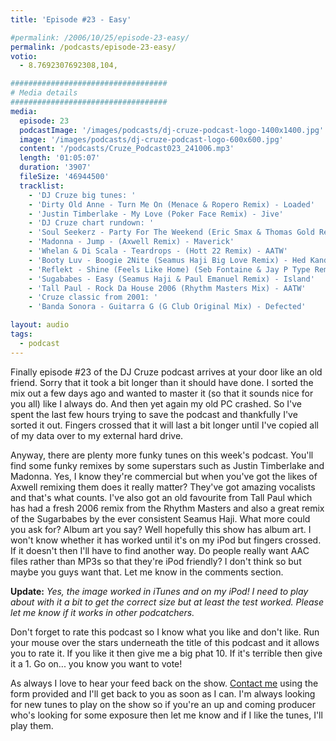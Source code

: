 ```yaml
---
title: 'Episode #23 - Easy'

#permalink: /2006/10/25/episode-23-easy/
permalink: /podcasts/episode-23-easy/
votio:
  - 8.7692307692308,104,

###################################
# Media details
###################################
media:
  episode: 23
  podcastImage: '/images/podcasts/dj-cruze-podcast-logo-1400x1400.jpg'
  image: '/images/podcasts/dj-cruze-podcast-logo-600x600.jpg'
  content: '/podcasts/Cruze_Podcast023_241006.mp3'
  length: '01:05:07'
  duration: '3907'
  fileSize: '46944500'
  tracklist:
    - 'DJ Cruze big tunes: '
    - 'Dirty Old Anne - Turn Me On (Menace & Ropero Remix) - Loaded'
    - 'Justin Timberlake - My Love (Poker Face Remix) - Jive'
    - 'DJ Cruze chart rundown: '
    - 'Soul Seekerz - Party For The Weekend (Eric Smax & Thomas Gold Remix) - Positiva'
    - 'Madonna - Jump - (Axwell Remix) - Maverick'
    - 'Whelan & Di Scala - Teardrops - (Hott 22 Remix) - AATW'
    - 'Booty Luv - Boogie 2Nite (Seamus Haji Big Love Remix) - Hed Kandi'
    - 'Reflekt - Shine (Feels Like Home) (Seb Fontaine & Jay P Type Remix) - Mono-Type'
    - 'Sugababes - Easy (Seamus Haji & Paul Emanuel Remix) - Island'
    - 'Tall Paul - Rock Da House 2006 (Rhythm Masters Mix) - AATW'
    - 'Cruze classic from 2001: '
    - 'Banda Sonora - Guitarra G (G Club Original Mix) - Defected'

layout: audio
tags:
  - podcast
---
```


Finally episode #23 of the DJ Cruze podcast arrives at your door like an old friend. Sorry that it took a bit longer than it should have done. I sorted the mix out a few days ago and wanted to master it (so that it sounds nice for you all) like I always do. And then yet again my old PC crashed. So I've spent the last few hours trying to save the podcast and thankfully I've sorted it out. Fingers crossed that it will last a bit longer until I've copied all of my data over to my external hard drive.

Anyway, there are plenty more funky tunes on this week's podcast. You'll find some funky remixes by some superstars such as Justin Timberlake and Madonna. Yes, I know they're commercial but when you've got the likes of Axwell remixing them does it really matter? They've got amazing vocalists and that's what counts. I've also got an old favourite from Tall Paul which has had a fresh 2006 remix from the Rhythm Masters and also a great remix of the Sugarbabes by the ever consistent Seamus Haji. What more could you ask for? Album art you say? Well hopefully this show has album art. I won't know whether it has worked until it's on my iPod but fingers crossed. If it doesn't then I'll have to find another way. Do people really want AAC files rather than MP3s so that they're iPod friendly? I don't think so but maybe you guys want that. Let me know in the comments section.

**Update:** _Yes, the image worked in iTunes and on my iPod! I need to play about with it a bit to get the correct size but at least the test worked. Please let me know if it works in other podcatchers._

Don't forget to rate this podcast so I know what you like and don't like. Run your mouse over the stars underneath the title of this podcast and it allows you to rate it. If you like it then give me a big phat 10. If it's terrible then give it a 1. Go on... you know you want to vote!

As always I love to hear your feed back on the show. [Contact me][1] using the form provided and I'll get back to you as soon as I can. I'm always looking for new tunes to play on the show so if you're an up and coming producer who's looking for some exposure then let me know and if I like the tunes, I'll play them.

[1]: /contact
[2]: http://www.denisthemenace.de/
[3]: http://www.loadedrecords.com/
[4]: http://www.justintimberlake.com/
[5]: http://www.soulseekerz.com/
[6]: http://www.ericsmax.de/
[7]: http://www.madonna.com/
[8]: http://www.axwell.co.uk/
[9]: http://www.maverick.com/
[10]: http://www.deejaybooking.com/hott22
[11]: http://www.aatw.com/
[12]: http://www.biglovemusic.co.uk/
[13]: http://www.hedkandi.com/
[14]: http://www.sebfontaine.com/
[15]: http://www.clubtype.com/mono-type/home.html
[16]: http://www.sugababes.com/
[17]: http://www.djtallpaul.com/
[18]: http://www.defected.com/
